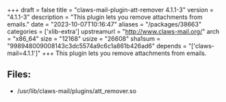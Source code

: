 +++
draft = false
title = "claws-mail-plugin-att-remover 4.1.1-3"
version = "4.1.1-3"
description = "This plugin lets you remove attachments from emails."
date = "2023-10-07T10:16:47"
aliases = "/packages/38663"
categories = ['xlib-extra']
upstreamurl = "http://www.claws-mail.org/"
arch = "x86_64"
size = "12168"
usize = "26608"
sha1sum = "998948009008143c3dc5574a9c6c1a861b426ad6"
depends = "['claws-mail=4.1.1']"
+++
This plugin lets you remove attachments from emails.

## Files: 
* /usr/lib/claws-mail/plugins/att_remover.so
